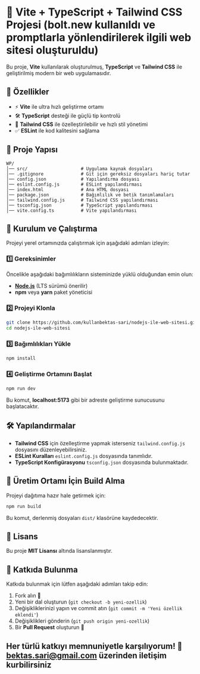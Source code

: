 # 🚀 Vite + TypeScript + Tailwind CSS Projesi (bolt.new kullanıldı ve promptlarla yönlendirilerek ilgili web sitesi oluşturuldu)

Bu proje, **Vite** kullanılarak oluşturulmuş, **TypeScript** ve **Tailwind CSS** ile geliştirilmiş modern bir web uygulamasıdır. 

## 📌 Özellikler

- ⚡ **Vite** ile ultra hızlı geliştirme ortamı
- 🛠 **TypeScript** desteği ile güçlü tip kontrolü
- 🎨 **Tailwind CSS** ile özelleştirilebilir ve hızlı stil yönetimi
- ✅ **ESLint** ile kod kalitesini sağlama

## 📂 Proje Yapısı

```
WP/
│── src/                    # Uygulama kaynak dosyaları
│── .gitignore              # Git için gereksiz dosyaları hariç tutar
│── config.json             # Yapılandırma dosyası
│── eslint.config.js        # ESLint yapılandırması
│── index.html              # Ana HTML dosyası
│── package.json            # Bağımlılık ve betik tanımlamaları
│── tailwind.config.js      # Tailwind CSS yapılandırması
│── tsconfig.json           # TypeScript yapılandırması
│── vite.config.ts          # Vite yapılandırması
```

## 🚀 Kurulum ve Çalıştırma

Projeyi yerel ortamınızda çalıştırmak için aşağıdaki adımları izleyin:

### 1️⃣ **Gereksinimler**
Öncelikle aşağıdaki bağımlılıkların sisteminizde yüklü olduğundan emin olun:
- **[Node.js](https://nodejs.org/)** (LTS sürümü önerilir)
- **npm** veya **yarn** paket yöneticisi

### 2️⃣ **Projeyi Klonla**

```sh
git clone https://github.com/kullanbektas-sari/nodejs-ile-web-sitesi.git
cd nodejs-ile-web-sitesi
```

### 3️⃣ **Bağımlılıkları Yükle**

```sh
npm install
```

### 4️⃣ **Geliştirme Ortamını Başlat**

```sh
npm run dev 
```

Bu komut, **localhost:5173** gibi bir adreste geliştirme sunucusunu başlatacaktır.

## 🛠 Yapılandırmalar

- **Tailwind CSS** için özelleştirme yapmak isterseniz `tailwind.config.js` dosyasını düzenleyebilirsiniz.
- **ESLint Kuralları** `eslint.config.js` dosyasında tanımlıdır.
- **TypeScript Konfigürasyonu** `tsconfig.json` dosyasında bulunmaktadır.

## 🎯 Üretim Ortamı İçin Build Alma

Projeyi dağıtıma hazır hale getirmek için:

```sh
npm run build 
```

Bu komut, derlenmiş dosyaları `dist/` klasörüne kaydedecektir.

## 📜 Lisans
Bu proje **MIT Lisansı** altında lisanslanmıştır. 

## 🤝 Katkıda Bulunma
Katkıda bulunmak için lütfen aşağıdaki adımları takip edin:
1. Fork alın 🍴
2. Yeni bir dal oluşturun (`git checkout -b yeni-ozellik`)
3. Değişikliklerinizi yapın ve commit atın (`git commit -m 'Yeni özellik eklendi'`)
4. Değişiklikleri gönderin (`git push origin yeni-ozellik`)
5. Bir **Pull Request** oluşturun 📌

Her türlü katkıyı memnuniyetle karşılıyorum! 🚀
bektas.sari@gmail.com üzerinden iletişim kurbilirsiniz
---
